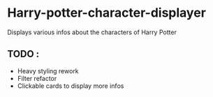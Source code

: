 # Harry-potter-character-displayer
Displays various infos about the characters of Harry Potter


## TODO :
- Heavy styling rework
- Filter refactor
- Clickable cards to display more infos
